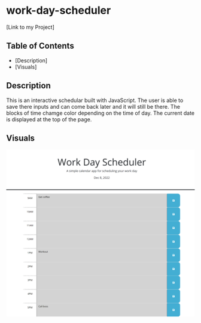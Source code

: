 # work-day-scheduler

[Link to my Project]

## Table of Contents
- [Description]
- [Visuals]

## Description
This is an interactive schedular built with JavaScript. The user is able to save there inputs and can come back later and it will still be there. The blocks of time chamge color depending on the time of day. The current date is displayed at the top of the page.

## Visuals
![screenshot](./schedule.png)